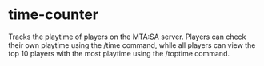 # time-counter
Tracks the playtime of players on the MTA:SA server. Players can check their own playtime using the /time command, while all players can view the top 10 players with the most playtime using the /toptime command.
